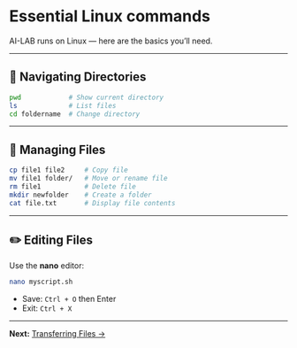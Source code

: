 # Essential Linux commands

AI-LAB runs on Linux — here are the basics you’ll need.

---

## 📁 Navigating Directories

```bash
pwd            # Show current directory
ls             # List files
cd foldername  # Change directory
```

---

## 📄 Managing Files

```bash
cp file1 file2     # Copy file
mv file1 folder/   # Move or rename file
rm file1           # Delete file
mkdir newfolder    # Create a folder
cat file.txt       # Display file contents
```

---

## ✏️ Editing Files

Use the **nano** editor:

```bash
nano myscript.sh
```

* Save: `Ctrl + O` then Enter
* Exit: `Ctrl + X`

---

**Next:** [Transferring Files →](8-transferring-files.md)
